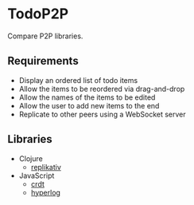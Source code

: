 # TodoP2P

Compare P2P libraries.

## Requirements

- Display an ordered list of todo items
- Allow the items to be reordered via drag-and-drop
- Allow the names of the items to be edited
- Allow the user to add new items to the end
- Replicate to other peers using a WebSocket server

## Libraries

- Clojure
  - [replikativ](https://github.com/rads/todop2p/tree/master/examples/replikativ)
- JavaScript
  - [crdt](https://github.com/rads/todop2p/tree/master/examples/crdt)
  - [hyperlog](https://github.com/rads/todop2p/tree/master/examples/hyperlog)
